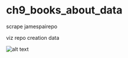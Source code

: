 # ch9_books_about_data

scrape jamespairepo

viz repo creation data

![alt text](https://github.com/jamespairepo/ch9_git_repos/blob/IMG_20191109_114607.jpg?raw=true)
